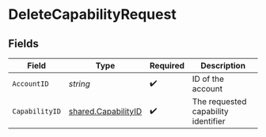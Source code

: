 # DeleteCapabilityRequest


## Fields

| Field                                                             | Type                                                              | Required                                                          | Description                                                       |
| ----------------------------------------------------------------- | ----------------------------------------------------------------- | ----------------------------------------------------------------- | ----------------------------------------------------------------- |
| `AccountID`                                                       | *string*                                                          | :heavy_check_mark:                                                | ID of the account                                                 |
| `CapabilityID`                                                    | [shared.CapabilityID](../../../pkg/models/shared/capabilityid.md) | :heavy_check_mark:                                                | The requested capability identifier                               |